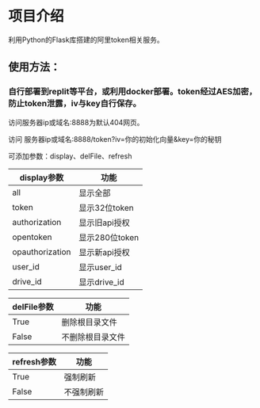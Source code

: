 # 项目介绍

利用Python的Flask库搭建的阿里token相关服务。

## 使用方法：

### 自行部署到replit等平台，或利用docker部署。token经过AES加密，防止token泄露，iv与key自行保存。

访问服务器ip或域名:8888为默认404网页。

访问 服务器ip或域名:8888/token?iv=你的初始化向量&key=你的秘钥
 
 可添加参数：display、delFile、refresh
 
| display参数  | 功能           |
|--------------|---------------|
| all          | 显示全部          |
| token        | 显示32位token     |
| authorization| 显示旧api授权    |
| opentoken    | 显示280位token    |
| opauthorization|显示新api授权   |
| user_id      | 显示user_id       |
| drive_id     | 显示drive_id      |
 
| delFile参数  | 功能           |
|--------------|---------------|
| True         | 删除根目录文件 |
| False        |不删除根目录文件|

| refresh参数  | 功能           |
|--------------|---------------|
| True         |    强制刷新    |
| False        |   不强制刷新   |
